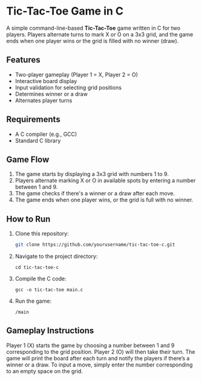 # Tic-Tac-Toe Game in C

A simple command-line-based **Tic-Tac-Toe** game written in C for two players. Players alternate turns to mark X or O on a 3x3 grid, and the game ends when one player wins or the grid is filled with no winner (draw).

## Features
- Two-player gameplay (Player 1 = X, Player 2 = O)
- Interactive board display
- Input validation for selecting grid positions
- Determines winner or a draw
- Alternates player turns

## Requirements
- A C compiler (e.g., GCC)
- Standard C library

## Game Flow
1. The game starts by displaying a 3x3 grid with numbers 1 to 9.
2. Players alternate marking X or O in available spots by entering a number between 1 and 9.
3. The game checks if there's a winner or a draw after each move.
4. The game ends when one player wins, or the grid is full with no winner.

## How to Run

1. Clone this repository:
   ```bash
   git clone https://github.com/yourusername/tic-tac-toe-c.git
2. Navigate to the project directory:
    ```
    cd tic-tac-toe-c
3. Compile the C code:
   ```
   gcc -o tic-tac-toe main.c
4. Run the game:
   ```
   /main

## Gameplay Instructions
Player 1 (X) starts the game by choosing a number between 1 and 9 corresponding to the grid position.
Player 2 (O) will then take their turn.
The game will print the board after each turn and notify the players if there’s a winner or a draw.
To input a move, simply enter the number corresponding to an empty space on the grid.

